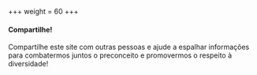 +++
weight = 60
+++

#### Compartilhe!

Compartilhe este site com outras pessoas e ajude a espalhar informações para combatermos juntos o preconceito e promovermos o respeito à diversidade!
